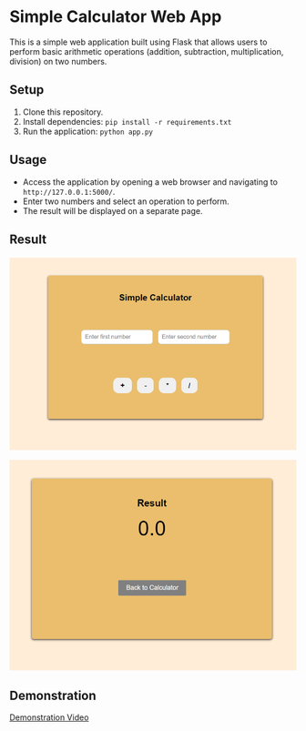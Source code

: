 # Simple Calculator Web App

This is a simple web application built using Flask that allows users to perform basic arithmetic operations (addition, subtraction, multiplication, division) on two numbers.

## Setup

1. Clone this repository.
2. Install dependencies: `pip install -r requirements.txt`
3. Run the application: `python app.py`

## Usage

- Access the application by opening a web browser and navigating to `http://127.0.0.1:5000/`.
- Enter two numbers and select an operation to perform.
- The result will be displayed on a separate page.

## Result
![Home Page](https://github.com/L-YS-Ayoussef/simple_flask_calculator/blob/master/Screenshot%202024-03-08%20141541.png)

![Result Page](https://github.com/L-YS-Ayoussef/simple_flask_calculator/blob/master/Screenshot%202024-03-08%20141552.png)

## Demonstration 
[Demonstration Video](https://drive.google.com/drive/folders/1hID9ZJ-jtAg8FIiyLkRBIEoMKIT7pN5T?lfhs=2)
